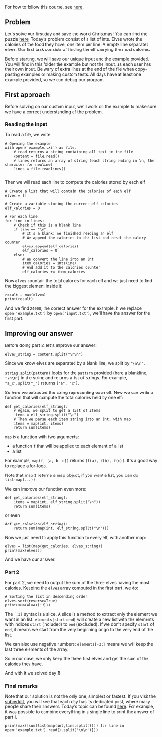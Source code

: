 For how to follow this course, see [here](../README.md).

## Problem

Let's solve our first day and save ~~the world~~ Christmas!
You can find the puzzle [here](https://adventofcode.com/2022/day/1).
Today's problem consist of a list of ints. Elves wrote the calories of the food they have, one item per line. A empty line separates elves.
Our first task consists of finding the elf carrying the most calories.

Before starting, we will save our unique input and the example provided. You will find in this folder the example but not the input, as each user has their own input. Be wary of extra lines at the end of the file when copy-pasting examples or making custom tests. All days have at least one example provided, so we can debug our program.


## First approach

Before solving on our custom input, we'll work on the example to make sure we have a correct understanding of the problem.

### Reading the input

To read a file, we write
```python3
# Opening the example
with open('example.txt') as file:
    # read returns a string containing all text in the file
    content = file.read()
    # lines returns an array of string (each string ending in \n, the character for newline)
    lines = file.readlines()
    
```

Then we will read each line to compute the calories stored by each elf
```python3
# Create a list that will contain the calories of each elf
elves = []

# Create a variable storing the current elf calories
elf_calories = 0

# For each line
for line in lines:
    # Check if this is a blank line
    if line == "\n":
        # It's a blank: we finished reading an elf
        # We append the calories to the list and reset the calory counter
        elves.append(elf_calories)
        elf_calories = 0
    else:
        # We convert the line into an int
        item_calories = int(line)
        # And add it to the calories counter
        elf_calories += item_calories
```

Now `elves` countain the total calories for each elf and we just need to find the biggest element inside it:
```python3
result = max(elves)
print(result)
```

And we find `24000`, the correct answer for the example.
If we replace `open('example.txt')` by `open('input.txt')`, we'll have the answer for the first part.

## Improving our answer

Before doing part 2, let's improve our answer:

```python3 
elves_string = content.split("\n\n")
```
Since we know elves are separated by a blank line, we split by `"\n\n"`.

`string.split(pattern)` looks for the `pattern` provided (here a blankline, `"\n\n"`) in the string and returns a list of strings.
For example, `"a_c".split("_")` returns `["a", "c"]`.

So here we extracted the string representing each elf. Now we can write a function that will compute the total calories held by one elf:
```python3
def get_calories(elf_string):
    # Again, we split to get a list of items
    items = elf_string.split("\n")
    # Then we parse each item string into an int, with map
    items = map(int, items)
    return sum(items)
```

`map` is a function with two arguments:
- a function `f` that will be applied to each element of a list
- a list

For example, `map(f, [a, b, c])` returns `[f(a), f(b), f(c)]`.
It's a good way to replace a for-loop.

Note that map() returns a map object, if you want a list, you can do `list(map(...))`

We can improve our function even more:
```python3
def get_calories(elf_string):
    items = map(int, elf_string.split("\n"))
    return sum(items)
```

or even 
```python3
def get_calories(elf_string):
    return sum(map(int, elf_string.split("\n")))
```

Now we just need to apply this function to every elf, with another map:
```python3
elves = list(map(get_calories, elves_string))
print(max(elves))
```
And we have our answer.


### Part 2

For part 2, we need to output the sum of the three elves having the most calories.
Keeping the `elves` array computed in the first part, we do:

```python3
# Sorting the list in descending order 
elves.sort(reverse=True)
print(sum(elves[:3]))
```
The `[:3]` syntax is a slice.
A slice is a method to extract only the element we want in an list.
`elements[start:end]` will create a new list with the elements with indices `start` (included) to `end` (excluded). If we don't specify `start` of `end`, it means we start from the very beginning or go to the very end of the list.

We can also use negative numbers: `elements[-3:]` means we will keep the last three elements of the array.

So in our case, we only keep the three first elves and get the sum of the calories they have.

And with it we solved day 1!


### Final remarks

Note that our solution is not the only one, simplest or fastest. If you visit the [subreddit](https://www.reddit.com/r/adventofcode), you will see that each day has its dedicated post, where many people share their answers. Today's topic can be found [here](https://www.reddit.com/r/adventofcode/comments/z9ezjb/2022_day_1_solutions/?sort=confidence). For example, it was possible to combine everything in a single line to print the answer of part 1.

```python3
print(max([sum(list(map(int,line.split()))) for line in open('example.txt').read().split('\n\n')]))
```
